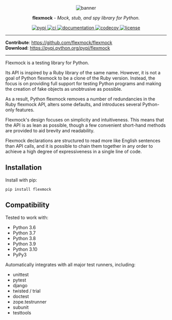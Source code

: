 # flexmock

<style>
  /* hide page title */
  #flexmock {
    display: none;
  }
</style>

<p align="center">
  <img alt="banner" src="https://user-images.githubusercontent.com/25169984/138661460-969caf9e-8e88-4609-87c4-1a0ab9624ee4.png">
</p>

<p align="center"><strong>flexmock</strong> <em>- Mock, stub, and spy library for Python.</em></p>

<p align="center">
<a href="https://pypi.org/project/flexmock/">
  <img src="https://img.shields.io/pypi/v/flexmock" alt="pypi">
</a>
<a href="https://github.com/flexmock/flexmock/actions/workflows/ci.yml">
  <img src="https://github.com/flexmock/flexmock/actions/workflows/ci.yml/badge.svg" alt="ci">
</a>
<a href="https://flexmock.readthedocs.io/">
  <img src="https://img.shields.io/readthedocs/flexmock" alt="documentation">
</a>
<a href="https://codecov.io/gh/flexmock/flexmock">
  <img src="https://codecov.io/gh/flexmock/flexmock/branch/master/graph/badge.svg?token=wRgtiGxhiL" alt="codecov">
</a>
<a href="./LICENSE">
  <img src="https://img.shields.io/pypi/l/flexmock" alt="license">
</a>
</p>

---

<p align="center">

<b>Contribute</b>: <a href="https://github.com/flexmock/flexmock" target="_blank">https://github.com/flexmock/flexmock</a>
<br />
<b>Download</b>: <a href="https://pypi.python.org/pypi/flexmock" target="_blank">https://pypi.python.org/pypi/flexmock</a>

</p>

---

Flexmock is a testing library for Python.

Its API is inspired by a Ruby library of the same name. However, it is not a goal of Python flexmock to be a clone of the Ruby version. Instead, the focus is on providing full support for testing Python programs and making the creation of fake objects as unobtrusive as possible.

As a result, Python flexmock removes a number of redundancies in the Ruby flexmock API, alters some defaults, and introduces several Python-only features.

Flexmock's design focuses on simplicity and intuitiveness. This means that the API is as lean as possible, though a few convenient short-hand methods are provided to aid brevity and readability.

Flexmock declarations are structured to read more like English sentences than API calls, and it is possible to chain them together in any order to achieve a high degree of expressiveness in a single line of code.

## Installation

Install with pip:

```
pip install flexmock
```

## Compatibility

Tested to work with:

- Python 3.6
- Python 3.7
- Python 3.8
- Python 3.9
- Python 3.10
- PyPy3

Automatically integrates with all major test runners, including:

- unittest
- pytest
- django
- twisted / trial
- doctest
- zope.testrunner
- subunit
- testtools
